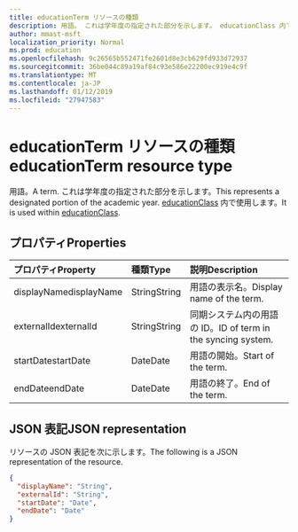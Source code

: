 ```yaml
---
title: educationTerm リソースの種類
description: 用語。 これは学年度の指定された部分を示します。 educationClass 内で使用します。
author: mmast-msft
localization_priority: Normal
ms.prod: education
ms.openlocfilehash: 9c26565b552471fe2601d8e3cb629fd933d72937
ms.sourcegitcommit: 36be044c89a19af84c93e586e22200ec919e4c9f
ms.translationtype: MT
ms.contentlocale: ja-JP
ms.lasthandoff: 01/12/2019
ms.locfileid: "27947583"
---
```

# <a name="educationterm-resource-type"></a><span data-ttu-id="d1e25-105">educationTerm リソースの種類</span><span class="sxs-lookup"><span data-stu-id="d1e25-105">educationTerm resource type</span></span>

<span data-ttu-id="d1e25-106">用語。</span><span class="sxs-lookup"><span data-stu-id="d1e25-106">A term.</span></span> <span data-ttu-id="d1e25-107">これは学年度の指定された部分を示します。</span><span class="sxs-lookup"><span data-stu-id="d1e25-107">This represents a designated portion of the academic year.</span></span> <span data-ttu-id="d1e25-108">[educationClass](educationclass.md) 内で使用します。</span><span class="sxs-lookup"><span data-stu-id="d1e25-108">It is used within [educationClass](educationclass.md).</span></span>

## <a name="properties"></a><span data-ttu-id="d1e25-109">プロパティ</span><span class="sxs-lookup"><span data-stu-id="d1e25-109">Properties</span></span>
| <span data-ttu-id="d1e25-110">プロパティ</span><span class="sxs-lookup"><span data-stu-id="d1e25-110">Property</span></span>     | <span data-ttu-id="d1e25-111">種類</span><span class="sxs-lookup"><span data-stu-id="d1e25-111">Type</span></span>   |<span data-ttu-id="d1e25-112">説明</span><span class="sxs-lookup"><span data-stu-id="d1e25-112">Description</span></span>|
|:---------------|:--------|:----------|
|<span data-ttu-id="d1e25-113">displayName</span><span class="sxs-lookup"><span data-stu-id="d1e25-113">displayName</span></span>| <span data-ttu-id="d1e25-114">String</span><span class="sxs-lookup"><span data-stu-id="d1e25-114">String</span></span>| <span data-ttu-id="d1e25-115">用語の表示名。</span><span class="sxs-lookup"><span data-stu-id="d1e25-115">Display name of the term.</span></span>| 
|<span data-ttu-id="d1e25-116">externalId</span><span class="sxs-lookup"><span data-stu-id="d1e25-116">externalId</span></span>|<span data-ttu-id="d1e25-117">String</span><span class="sxs-lookup"><span data-stu-id="d1e25-117">String</span></span>| <span data-ttu-id="d1e25-118">同期システム内の用語の ID。</span><span class="sxs-lookup"><span data-stu-id="d1e25-118">ID of term in the syncing system.</span></span>|
|<span data-ttu-id="d1e25-119">startDate</span><span class="sxs-lookup"><span data-stu-id="d1e25-119">startDate</span></span>|<span data-ttu-id="d1e25-120">Date</span><span class="sxs-lookup"><span data-stu-id="d1e25-120">Date</span></span>|<span data-ttu-id="d1e25-121">用語の開始。</span><span class="sxs-lookup"><span data-stu-id="d1e25-121">Start of the term.</span></span>|
|<span data-ttu-id="d1e25-122">endDate</span><span class="sxs-lookup"><span data-stu-id="d1e25-122">endDate</span></span>|<span data-ttu-id="d1e25-123">Date</span><span class="sxs-lookup"><span data-stu-id="d1e25-123">Date</span></span>|<span data-ttu-id="d1e25-124">用語の終了。</span><span class="sxs-lookup"><span data-stu-id="d1e25-124">End of the term.</span></span>|

## <a name="json-representation"></a><span data-ttu-id="d1e25-125">JSON 表記</span><span class="sxs-lookup"><span data-stu-id="d1e25-125">JSON representation</span></span>

<span data-ttu-id="d1e25-126">リソースの JSON 表記を次に示します。</span><span class="sxs-lookup"><span data-stu-id="d1e25-126">The following is a JSON representation of the resource.</span></span>

<!-- {
  "blockType": "resource",
  "optionalProperties": [

  ],
  "@odata.type": "microsoft.graph.educationTerm"
}-->

```json
{
  "displayName": "String",
  "externalId": "String",
  "startDate": "Date",
  "endDate": "Date"
}
```

<!-- uuid: 4e9d671f-3068-4e09-aba2-b39e81a0e452
2015-10-25 14:57:30 UTC -->
<!-- {
  "type": "#page.annotation",
  "description": "educationTerm resource",
  "keywords": "",
  "section": "documentation",
  "tocPath": ""
}-->
